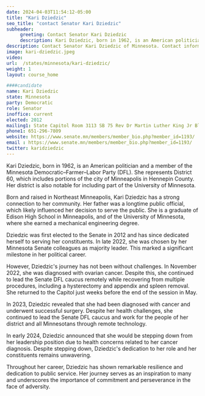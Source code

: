 ```yaml
---
date: 2024-04-03T11:54:12-05:00
title: "Kari Dziedzic"
seo_title: "contact Senator Kari Dziedzic"
subheader:
     greeting: Contact Senator Kari Dziedzic
     description: Kari Dziedzic, born in 1962, is an American politician and a member of the Minnesota Democratic–Farmer–Labor Party (DFL). She represents District 60, which includes portions of the city of Minneapolis in Hennepin County.
description: Contact Senator Kari Dziedzic of Minnesota. Contact information for Kari Dziedzic includes email address, phone number, and mailing address.
image: kari-dziedzic.jpeg
video:
url:  /states/minnesota/kari-dziedzic/
weight: 1
layout: course_home

####candidate
name: Kari Dziedzic
state: Minnesota
party: Democratic
role: Senator
inoffice: current
elected: 2012
mailing1: State Capitol Room 3113 SB 75 Rev Dr Martin Luther King Jr Blvd St. Paul, MN 55155-1606
phone1: 651-296-7809
website: https://www.senate.mn/members/member_bio.php?member_id=1193/
email : https://www.senate.mn/members/member_bio.php?member_id=1193/
twitter: karidziedzic
---
```


Kari Dziedzic, born in 1962, is an American politician and a member of the Minnesota Democratic–Farmer–Labor Party (DFL). She represents District 60, which includes portions of the city of Minneapolis in Hennepin County. Her district is also notable for including part of the University of Minnesota.

Born and raised in Northeast Minneapolis, Kari Dziedzic has a strong connection to her community. Her father was a longtime public official, which likely influenced her decision to serve the public. She is a graduate of Edison High School in Minneapolis, and of the University of Minnesota, where she earned a mechanical engineering degree.

Dziedzic was first elected to the Senate in 2012 and has since dedicated herself to serving her constituents. In late 2022, she was chosen by her Minnesota Senate colleagues as majority leader. This marked a significant milestone in her political career.

However, Dziedzic's journey has not been without challenges. In November 2022, she was diagnosed with ovarian cancer. Despite this, she continued to lead the Senate DFL caucus remotely while recovering from multiple procedures, including a hysterectomy and appendix and spleen removal. She returned to the Capitol just weeks before the end of the session in May.

In 2023, Dziedzic revealed that she had been diagnosed with cancer and underwent successful surgery. Despite her health challenges, she continued to lead the Senate DFL caucus and work for the people of her district and all Minnesotans through remote technology.

In early 2024, Dziedzic announced that she would be stepping down from her leadership position due to health concerns related to her cancer diagnosis. Despite stepping down, Dziedzic's dedication to her role and her constituents remains unwavering.

Throughout her career, Dziedzic has shown remarkable resilience and dedication to public service. Her journey serves as an inspiration to many and underscores the importance of commitment and perseverance in the face of adversity.
